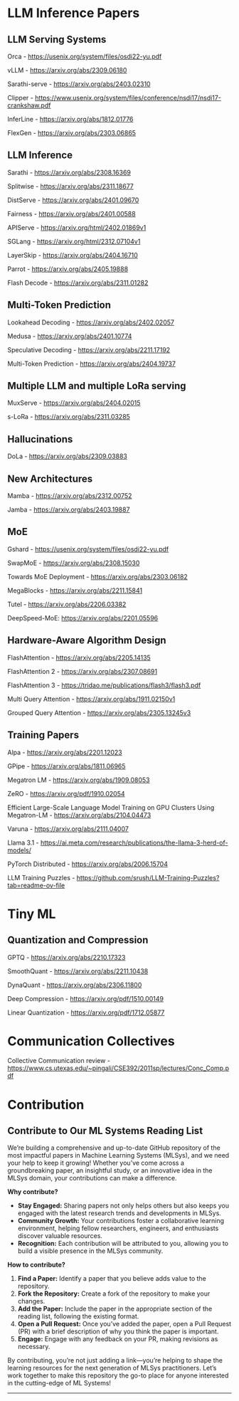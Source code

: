 # LLM Inference Papers

## LLM Serving Systems
Orca - https://usenix.org/system/files/osdi22-yu.pdf

vLLM - https://arxiv.org/abs/2309.06180

Sarathi-serve - https://arxiv.org/abs/2403.02310

Clipper - https://www.usenix.org/system/files/conference/nsdi17/nsdi17-crankshaw.pdf

InferLine - https://arxiv.org/abs/1812.01776

FlexGen - https://arxiv.org/abs/2303.06865

## LLM Inference

Sarathi - https://arxiv.org/abs/2308.16369

Splitwise - https://arxiv.org/abs/2311.18677

DistServe - https://arxiv.org/abs/2401.09670

Fairness - https://arxiv.org/abs/2401.00588

APIServe - https://arxiv.org/html/2402.01869v1

SGLang - https://arxiv.org/html/2312.07104v1

LayerSkip - https://arxiv.org/abs/2404.16710

Parrot - https://arxiv.org/abs/2405.19888

Flash Decode - https://arxiv.org/abs/2311.01282

## Multi-Token Prediction 

Lookahead Decoding - https://arxiv.org/abs/2402.02057

Medusa - https://arxiv.org/abs/2401.10774

Speculative Decoding - https://arxiv.org/abs/2211.17192

Multi-Token Prediction - https://arxiv.org/abs/2404.19737


## Multiple LLM and multiple LoRa serving

MuxServe - https://arxiv.org/abs/2404.02015

s-LoRa - https://arxiv.org/abs/2311.03285

## Hallucinations

DoLa - https://arxiv.org/abs/2309.03883

## New Architectures

Mamba - https://arxiv.org/abs/2312.00752

Jamba - https://arxiv.org/abs/2403.19887

## MoE

Gshard - https://usenix.org/system/files/osdi22-yu.pdf

SwapMoE - https://arxiv.org/abs/2308.15030

Towards MoE Deployment - https://arxiv.org/abs/2303.06182

MegaBlocks - https://arxiv.org/abs/2211.15841

Tutel - https://arxiv.org/abs/2206.03382

DeepSpeed-MoE: https://arxiv.org/abs/2201.05596

## Hardware-Aware Algorithm Design

FlashAttention - https://arxiv.org/abs/2205.14135

FlashAttention 2 - https://arxiv.org/abs/2307.08691

FlashAttention 3 - https://tridao.me/publications/flash3/flash3.pdf

Multi Query Attention - https://arxiv.org/abs/1911.02150v1

Grouped Query Attention - https://arxiv.org/abs/2305.13245v3

## Training Papers

Alpa - https://arxiv.org/abs/2201.12023

GPipe - https://arxiv.org/abs/1811.06965

Megatron LM - https://arxiv.org/abs/1909.08053

ZeRO - https://arxiv.org/pdf/1910.02054

Efficient Large-Scale Language Model Training on GPU Clusters Using Megatron-LM - https://arxiv.org/abs/2104.04473

Varuna - https://arxiv.org/abs/2111.04007

Llama 3.1 - https://ai.meta.com/research/publications/the-llama-3-herd-of-models/

PyTorch Distributed - https://arxiv.org/abs/2006.15704

LLM Training Puzzles - https://github.com/srush/LLM-Training-Puzzles?tab=readme-ov-file

# Tiny ML

## Quantization and Compression

GPTQ - https://arxiv.org/abs/2210.17323

SmoothQuant - https://arxiv.org/abs/2211.10438

DynaQuant - https://arxiv.org/abs/2306.11800

Deep Compression - https://arxiv.org/pdf/1510.00149

Linear Quantization - https://arxiv.org/pdf/1712.05877


# Communication Collectives

Collective Communication review - https://www.cs.utexas.edu/~pingali/CSE392/2011sp/lectures/Conc_Comp.pdf

# Contribution

## Contribute to Our ML Systems Reading List

We’re building a comprehensive and up-to-date GitHub repository of the most impactful papers in Machine Learning Systems (MLSys), and we need your help to keep it growing! Whether you’ve come across a groundbreaking paper, an insightful study, or an innovative idea in the MLSys domain, your contributions can make a difference.

**Why contribute?**

- **Stay Engaged:** Sharing papers not only helps others but also keeps you engaged with the latest research trends and developments in MLSys.
- **Community Growth:** Your contributions foster a collaborative learning environment, helping fellow researchers, engineers, and enthusiasts discover valuable resources.
- **Recognition:** Each contribution will be attributed to you, allowing you to build a visible presence in the MLSys community.

**How to contribute?**

1. **Find a Paper:** Identify a paper that you believe adds value to the repository.
2. **Fork the Repository:** Create a fork of the repository to make your changes.
3. **Add the Paper:** Include the paper in the appropriate section of the reading list, following the existing format.
4. **Open a Pull Request:** Once you’ve added the paper, open a Pull Request (PR) with a brief description of why you think the paper is important.
5. **Engage:** Engage with any feedback on your PR, making revisions as necessary.

By contributing, you’re not just adding a link—you’re helping to shape the learning resources for the next generation of MLSys practitioners. Let’s work together to make this repository the go-to place for anyone interested in the cutting-edge of ML Systems!

---












